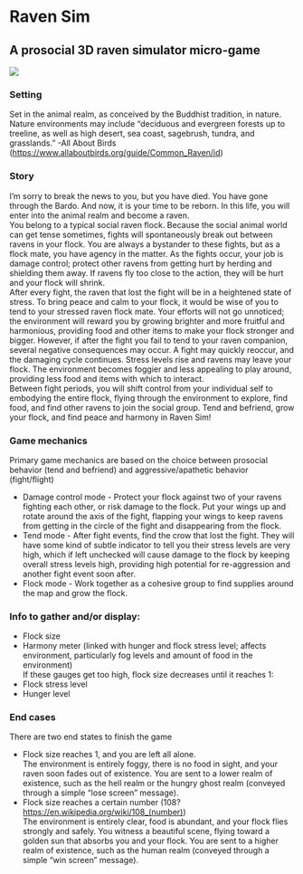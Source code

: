 # Raven Sim

## A prosocial 3D raven simulator micro-game

![](https://media.giphy.com/media/4es86mVx7o5arEoa0F/giphy.gif)

### Setting
Set in the animal realm, as conceived by the Buddhist tradition, in nature.  
Nature environments may include “deciduous and evergreen forests up to treeline, as well as high desert, sea coast, sagebrush, tundra, and grasslands.” -All About Birds (https://www.allaboutbirds.org/guide/Common_Raven/id)

### Story
I’m sorry to break the news to you, but you have died. You have gone through the Bardo. And now, it is your time to be reborn. In this life, you will enter into the animal realm and become a raven.  
You belong to a typical social raven flock. Because the social animal world can get tense sometimes, fights will spontaneously break out between ravens in your flock. You are always a bystander to these fights, but as a flock mate, you have agency in the matter. As the fights occur, your job is damage control; protect other ravens from getting hurt by herding and shielding them away. If ravens fly too close to the action, they will be hurt and your flock will shrink.  
After every fight, the raven that lost the fight will be in a heightened state of stress. To bring peace and calm to your flock, it would be wise of you to tend to your stressed raven flock mate. Your efforts will not go unnoticed; the environment will reward you by growing brighter and more fruitful and harmonious, providing food and other items to make your flock stronger and bigger. However, if after the fight you fail to tend to your raven companion, several negative consequences may occur. A fight may quickly reoccur, and the damaging cycle continues. Stress levels rise and ravens may leave your flock. The environment becomes foggier and less appealing to play around, providing less food and items with which to interact.  
Between fight periods, you will shift control from your individual self to embodying the entire flock, flying through the environment to explore, find food, and find other ravens to join the social group. Tend and befriend, grow your flock, and find peace and harmony in Raven Sim!

### Game mechanics
Primary game mechanics are based on the choice between prosocial behavior (tend and befriend) and aggressive/apathetic behavior (fight/flight)  
- Damage control mode - Protect your flock against two of your ravens fighting each other, or risk damage to the flock. Put your wings up and rotate around the axis of the fight, flapping your wings to keep ravens from getting in the circle of the fight and disappearing from the flock.  
- Tend mode - After fight events, find the crow that lost the fight. They will have some kind of subtle indicator to tell you their stress levels are very high, which if left unchecked will cause damage to the flock by keeping overall stress levels high, providing high potential for re-aggression and another fight event soon after.  
- Flock mode - Work together as a cohesive group to find supplies around the map and grow the flock.

### Info to gather and/or display:
- Flock size
- Harmony meter (linked with hunger and flock stress level; affects environment, particularly fog levels and amount of food in the environment)  
If these gauges get too high, flock size decreases until it reaches 1:
- Flock stress level
- Hunger level

### End cases
There are two end states to finish the game
- Flock size reaches 1, and you are left all alone.  
The environment is entirely foggy, there is no food in sight, and your raven soon fades out of existence. You are sent to a lower realm of existence, such as the hell realm or the hungry ghost realm (conveyed through a simple “lose screen” message).
- Flock size reaches a certain number (108? https://en.wikipedia.org/wiki/108_(number))  
The environment is entirely clear, food is abundant, and your flock flies strongly and safely. You witness a beautiful scene, flying toward a golden sun that absorbs you and your flock. You are sent to a higher realm of existence, such as the human realm (conveyed through a simple “win screen” message).
